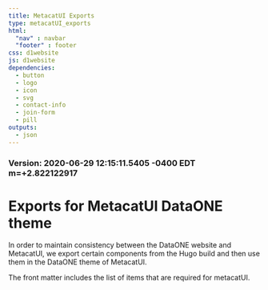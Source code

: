 ```yaml
---
title: MetacatUI Exports
type: metacatUI_exports
html:
  "nav" : navbar
  "footer" : footer
css: d1website
js: d1website
dependencies:
  - button
  - logo
  - icon
  - svg
  - contact-info
  - join-form
  - pill
outputs:
  - json
---
```


### Version: 2020-06-29 12:15:11.5405 -0400 EDT m=+2.822122917

# Exports for MetacatUI DataONE theme

In order to maintain consistency between the DataONE website and MetacatUI,
we export certain components from the Hugo build and then use them in the
DataONE theme of MetacatUI.

The front matter includes the list of items that are required for metacatUI.
